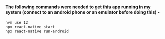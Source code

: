 #### The following commands were needed to get this app running in my system (connect to an android phone or an emulator before doing this) - 

```
nvm use 12
npx react-native start
npx react-native run-android
```